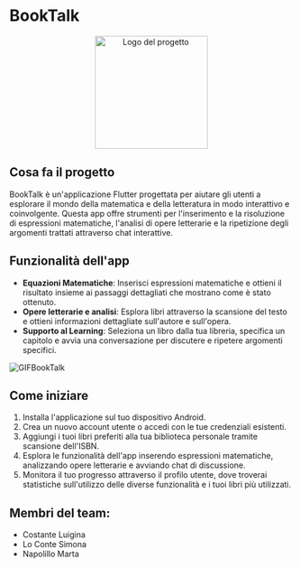 # BookTalk
<div align="center">
  <img src="assets/logo_noSfondo.png" alt="Logo del progetto" width="200" height="200" >
</div>

## Cosa fa il progetto
BookTalk è un'applicazione Flutter progettata per aiutare gli utenti a esplorare il mondo della matematica e della letteratura in modo interattivo e coinvolgente. Questa app offre strumenti per l'inserimento e la risoluzione di espressioni matematiche, l'analisi di opere letterarie e la ripetizione degli argomenti trattati attraverso chat interattive.

## Funzionalità dell'app
* **Equazioni Matematiche**: Inserisci espressioni matematiche e ottieni il risultato insieme ai passaggi dettagliati che mostrano come è stato ottenuto.
* **Opere letterarie e analisi**: Esplora libri attraverso la scansione del testo e ottieni informazioni dettagliate sull'autore e sull'opera.
* **Supporto al Learning**: Seleziona un libro dalla tua libreria, specifica un capitolo e avvia una conversazione per discutere e ripetere argomenti specifici.

![GIFBookTalk](booktalk.gif)


## Come iniziare
1. Installa l'applicazione sul tuo dispositivo Android.
2. Crea un nuovo account utente o accedi con le tue credenziali esistenti.
3. Aggiungi i tuoi libri preferiti alla tua biblioteca personale tramite scansione dell'ISBN.
4. Esplora le funzionalità dell'app inserendo espressioni matematiche, analizzando opere letterarie e avviando chat di discussione.
5. Monitora il tuo progresso attraverso il profilo utente, dove troverai statistiche sull'utilizzo delle diverse funzionalità e i tuoi libri più utilizzati.

## Membri del team:
* Costante Luigina
* Lo Conte Simona
* Napolillo Marta
